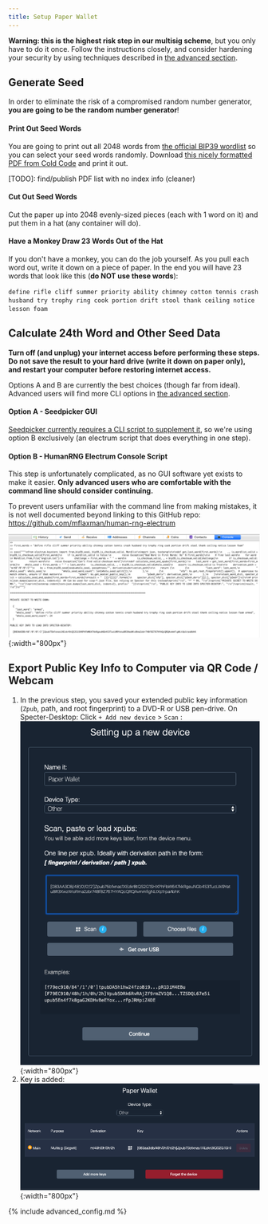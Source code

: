 ```yaml
---
title: Setup Paper Wallet
---
```


**Warning: this is the highest risk step in our multisig scheme**, but you only have to do it once.
Follow the instructions closely, and consider hardening your security by using techniques described in [the advanced section](paper-advanced).

## Generate Seed
In order to eliminate the risk of a compromised random number generator, **you are going to be the random number generator**!

#### Print Out Seed Words

You are going to print out all 2048 words from [the official BIP39 wordlist](https://github.com/bitcoin/bips/blob/master/bip-0039/english.txt) so you can select your seed words randomly.
Download [this nicely formatted PDF from Cold Code](/assets/guide/cold_code_bip39_wordlist.pdf) and print it out.

[TODO]: find/publish PDF list with no index info (cleaner)

#### Cut Out Seed Words
Cut the paper up into 2048 evenly-sized pieces (each with 1 word on it) and put them in a hat (any container will do).

#### Have a Monkey Draw 23 Words Out of the Hat
If you don't have a monkey, you can do the job yourself.
As you pull each word out, write it down on a piece of paper.
In the end you will have 23 words that look like this (**do NOT use these words**):

`define rifle cliff summer priority ability chimney cotton tennis crash husband try trophy ring cook portion drift stool thank ceiling notice lesson foam`

## Calculate 24th Word and Other Seed Data

**Turn off (and unplug) your internet access before performing these steps.**
**Do not save the result to your hard drive (write it down on paper only), and restart your computer before restoring internet access.**

Options A and B are currently the best choices (though far from ideal).
Advanced users will find more CLI options in [the advanced section](paper-advanced).

#### Option A - Seedpicker GUI
[Seedpicker currently requires a CLI script to supplement it](https://github.com/merland/seedpicker/issues/23), so we're using option B exclusively (an electrum script that does everything in one step).

#### Option B - HumanRNG Electrum Console Script
This step is unfortunately complicated, as no GUI software yet exists to make it easier.
**Only advanced users who are comfortable with the command line should consider continuing.**

To prevent users unfamiliar with the command line from making mistakes, it is not well documented beyond linking to this GitHub repo:  
<https://github.com/mflaxman/human-rng-electrum>

![](/assets/img/setup-paper-calculate-seed.png){:width="800px"}

## Export Public Key Info to Computer via QR Code / Webcam
1. In the previous step, you saved your extended public key information (`Zpub`, path, and root fingerprint) to a DVD-R or USB pen-drive.
On Specter-Desktop: Click `+ Add new device` > `Scan`  :  
![](/assets/img/setup-paper-specter-input.png){:width="800px"}  
2. Key is added:  
![](/assets/img/setup-paper-display-pubkey.png){:width="800px"}  






{% include advanced_config.md %}
